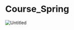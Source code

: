 # Course_Spring
![Untitled](https://s3-us-west-2.amazonaws.com/secure.notion-static.com/e75ef4af-47a5-4162-bcdf-a7a15b326179/Untitled.png)
